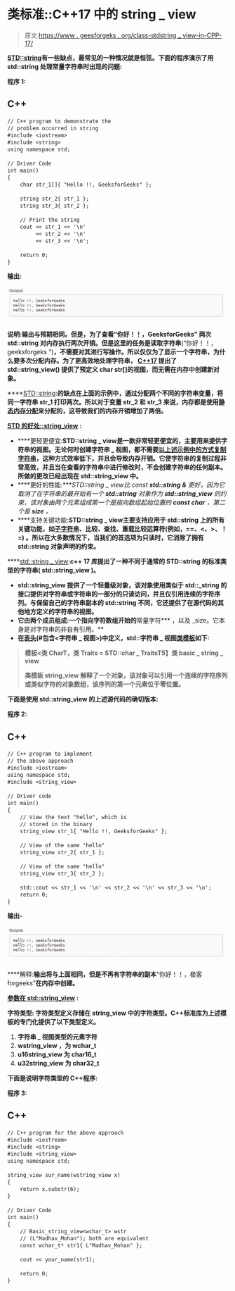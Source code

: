 # 类标准::C++17 中的 string _ view

> 原文:[https://www . geesforgeks . org/class-stdstring _ view-in-CPP-17/](https://www.geeksforgeeks.org/class-stdstring_view-in-cpp-17/)

[**STD::string**](https://www.geeksforgeeks.org/stdstring-class-in-c/)**有一些缺点，最常见的一种情况就是恒弦。下面的程序演示了用 std::string 处理常量字符串时出现的问题:**

****程序 1:****

## **C++**

```
// C++ program to demonstrate the
// problem occurred in string
#include <iostream>
#include <string>
using namespace std;

// Driver Code
int main()
{
    char str_1[]{ "Hello !!, GeeksforGeeks" };

    string str_2{ str_1 };
    string str_3{ str_2 };

    // Print the string
    cout << str_1 << '\n'
         << str_2 << '\n'
         << str_3 << '\n';

    return 0;
}
```

 ****输出:****

**![Output#1](img/18564dd285f07056452ba2e585f1910e.png)**

****说明:**输出与预期相同。但是，为了查看**“你好！！，GeeksforGeeks"** 两次 **std::string** 对内存执行两次开销。但是这里的任务是读取字符串**(“你好！！，geeksforgeks ")**，不需要对其进行写操作。所以仅仅为了显示一个字符串，为什么要多次分配内存。为了更高效地处理字符串， [C++17](https://www.geeksforgeeks.org/c17-new-feature-else-switch-statements-initializers/) 提出了 **std::string_view()** 提供了预定义 char str[]的视图，而无需在内存中创建新对象。**

****<u>STD::string</u>:**的缺点在上面的示例中，通过分配两个不同的字符串变量，将同一字符串 **str_1** 打印两次。所以对于变量 **str_2** 和 **str_3** 来说，内存都是使用[静态内存分配](https://www.geeksforgeeks.org/difference-between-static-allocation-and-stack-allocation/)来分配的，这导致我们的内存开销增加了两倍。**

****<u>STD 的好处::string_view</u> :****

*   ****更轻更便宜:****STD::string _ view**是一款非常轻更便宜的，主要用来提供字符串的视图。无论何时创建**字符串 _ 视图**，都不需要[以上述示例中的方式复制字符串](https://www.geeksforgeeks.org/c-program-copy-string-without-using-strcpy-function/)，这种方式效率低下，并且会导致内存开销。它使字符串的复制过程非常高效，并且当在查看的字符串中进行修改时，不会创建字符串的任何副本。所做的更改已经出现在 **std::string_view** 中。**
*   ****更好的性能:****STD::string _ view**比 const **std::string &** 更好，因为它取消了在字符串的最开始有一个 **std::string** 对象作为 **std::string_view** 的约束，该对象由两个元素组成第一个是指向数组起始位置的 **const char*** ，第二个是 **size** 。**
*   ****支持关键功能:****STD::string _ view**主要支持应用于 **std::string** 上的所有关键功能，如[子字符串](https://www.geeksforgeeks.org/stdsubstr-in-ccpp/)、比较、查找、重载比较运算符**(例如，==、<、>、！=)** 。所以在大多数情况下，当我们的首选项为只读时，它消除了拥有 std::string 对象声明的约束。**

****<u>std::string _ view</u>:**c++ 17 库提出了一种不同于通常的 STD::string 的标准类型的字符串( **std::string_view** )。**

*   ****std::string_view** 提供了一个轻量级对象，该对象使用类似于 **std::_string** 的接口提供对字符串或字符串的一部分的只读访问，并且仅引用连续的字符序列。与保留自己的字符串副本的 std::string 不同，它还提供了在源代码的其他地方定义的字符串的视图。**
*   **它由两个成员组成:一个指向字符数组开始的**常量字符*** ，以及 _size。它本身是对字符串的非自有引用。**
*   **在[表头](https://www.geeksforgeeks.org/header-files-in-c-cpp-and-its-uses/)(#包含<字符串 _ 视图>)中定义，std::字符串 _ 视图[类模板](https://www.geeksforgeeks.org/templates-cpp/)如下:**

> ****模板<类 CharT，类 Traits = STD::char _ Traits<CharT>T5】类 basic _ string _ view****
> 
> **类模板 **string_view** 解释了一个对象，该对象可以引用一个连续的字符序列或类似字符的对象数组，该序列的第一个元素位于零位置。**

**下面是使用 **std::string_view** 的上述源代码的确切版本:**

****程序 2:****

## **C++**

```
// C++ program to implement
// the above approach
#include <iostream>
using namespace std;
#include <string_view>

// Driver code
int main()
{
    // View the text "hello", which is
    // stored in the binary
    string_view str_1{ "Hello !!, GeeksforGeeks" };

    // View of the same "hello"
    string_view str_2{ str_1 };

    // View of the same "hello"
    string_view str_3{ str_2 };

    std::cout << str_1 << '\n' << str_2 << '\n' << str_3 << '\n';
    return 0;
}
```

****输出-****

**![Output#1](img/18564dd285f07056452ba2e585f1910e.png)**

****解释:**输出将与上面相同，但是不再有字符串的副本**“你好！！，极客 forgeeks”**在内存中创建。**

****<u>参数在 std::string_view</u> :****

****字符类型:**
字符类型定义存储在 string_view 中的字符类型。C++标准库为上述模板的专门化提供了以下类型定义。**

1.  ****字符串 _ 视图**类型的元素**字符****
2.  ****wstring_view** ，为 **wchar_t****
3.  ****u16string_view** 为 **char16_t****
4.  ****u32string_view** 为 **char32_t****

**下面是说明字符类型的 C++程序:**

****程序 3:****

## **C++**

```
// C++ program for the above approach
#include <iostream>
#include <string>
#include <string_view>
using namespace std;

string_view sur_name(wstring_view x)
{
    return x.substr(6);
}

// Driver Code
int main()
{
    // Basic_string_view<wchar_t> wstr
    // (L"Madhav_Mohan"); both are equivalent
    const wchar_t* str1{ L"Madhav_Mohan" };

    cout << your_name(str1);

    return 0;
}
```